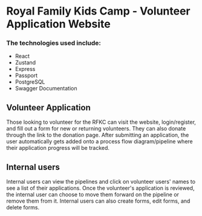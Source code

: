 # Royal Family Kids Camp - Volunteer Application Website

### The technologies used include: 
- React
- Zustand
- Express
- Passport
- PostgreSQL
- Swagger Documentation
  
## Volunteer Application
Those looking to volunteer for the RFKC can visit the website, login/register, and fill out a form for new or returning volunteers. They can also donate through the link to the donation page. After submitting an application, the user automatically gets added onto a process flow diagram/pipeline where their application progress will be tracked.

## Internal users
Internal users can view the pipelines and click on volunteer users' names to see a list of their applications. Once the volunteer's application is reviewed, the internal user can choose to move them forward on the pipeline or remove them from it. Internal users can also create forms, edit forms, and delete forms.
